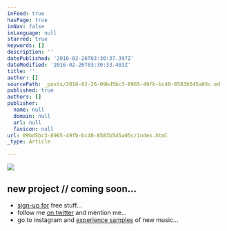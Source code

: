 ```yaml
---
inFeed: true
hasPage: true
inNav: false
inLanguage: null
starred: true
keywords: []
description: ''
datePublished: '2016-02-26T03:30:37.397Z'
dateModified: '2016-02-26T03:30:33.483Z'
title: ''
author: []
sourcePath: _posts/2016-02-26-09bd5bc3-8965-49fb-bc40-8583b545a05c.md
published: true
authors: []
publisher:
  name: null
  domain: null
  url: null
  favicon: null
url: 09bd5bc3-8965-49fb-bc40-8583b545a05c/index.html
_type: Article

---
```

![](https://s3-us-west-2.amazonaws.com/the-grid-img/p/87e979d749cd7de56ed8556598c9817a984c4c56.png)

## new project // coming soon...

* [sign-up for][0] free stuff...
* follow me [on twitter][1] and mention me...
* go to instagram and [experience samples][2] of new music...

[0]: http://j.mp/hakimsfriends
[1]: http://twitter.com/hakimcallier
[2]: http://instagram.com/hakimcallier